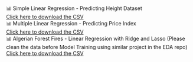 📊 Simple Linear Regression - Predicting Height Dataset  
[Click here to download the CSV](https://github.com/Ankitath1510/MLProjects/blob/main/data/height-weight.csv)  
📊 Multiple Linear Regression - Predicting Price Index  
[Click here to download the CSV](https://github.com/Ankitath1510/MLProjects/blob/main/data/economic_index.csv)   
📊 Algerian Forest Fires - Linear Regression with Ridge and Lasso   (Please clean the data before Model Training using similar project in the EDA repo)   
[Click here to download the CSV](https://github.com/Ankitath1510/MLProjects/blob/main/data/Algerian_forest_fires_dataset_UPDATE.csv)
